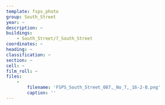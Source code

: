 ```yaml
---
template: fsps_photo
group: South_Street
year: ~
description: ~
buildings:
    - South_Street/7_South_Street
coordinates: ~
heading: ~
classification: ~
section: ~
cell: ~
film_roll: ~
files:
    -
        filename: 'FSPS_South_Street_087,_No_7,_16-2-B.png'
        caption: ''
---
```

